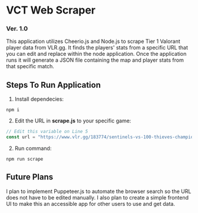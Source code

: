 # VCT Web Scraper

### Ver. 1.0

This application utilizes Cheerio.js and Node.js to scrape Tier 1 Valorant player data from VLR.gg. It 
finds the players' stats from a specific URL that you can edit and replace within the node application.
Once the application runs it will generate a JSON file containing the map and player stats from that 
specific match. 

## Steps To Run Application

1. Install dependecies:
```
npm i
```

2. Edit the URL in __scrape.js__ to your specific game:
```javascript
// Edit this variable on Line 5
const url = "https://www.vlr.gg/183774/sentinels-vs-100-thieves-champions-tour-2023-americas-league-w1/?game=all&tab=overview";

```

2. Run command:
```
npm run scrape
```

## Future Plans

I plan to implement Puppeteer.js to automate the browser search so the URL does not have to be edited manually.
I also plan to create a simple frontend UI to make this an accessible app for other users to use and get data. 
